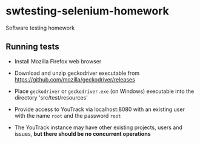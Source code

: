 # swtesting-selenium-homework
Software testing homework

## Running tests
* Install Mozilla Firefox web browser

* Download and unzip geckodriver executable from
https://github.com/mozilla/geckodriver/releases

* Place `geckodriver` or `geckodriver.exe` (on Windows) executable into the directory
'src/test/resources'

* Provide access to YouTrack via localhost:8080 with an existing user with
the name `root` and the password `root`

* The YouTrack instance may have other existing projects, users and issues, **but there should be no concurrent operations**
